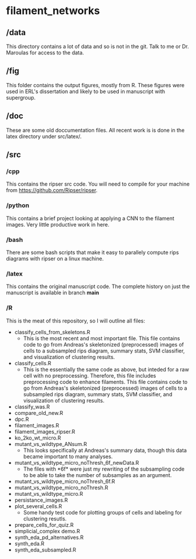 # filament_networks

## /data
This directory contains a lot of data and so is not in the git. Talk to me or Dr. Maroulas for access to the data.

## /fig
This folder contains the output figures, mostly from R. These figures were used in ERL's dissertation and likely to be used in manuscript with supergroup.

## /doc
These are some old doccumentation files. All recent work is is done in the latex directory under src/latex/.

## /src

### /cpp
This contains the ripser src code. You will need to compile for your machine from https://github.com/Ripser/ripser.

### /python
This contains a brief project looking at applying a CNN to the filament images. Very little productive work in here.

### /bash
There are some bash scripts that make it easy to parallely compute rips diagrams with ripser on a linux machine.

### /latex
This contains the original manuscript code. The complete history on just the manuscript is available in branch **main**

### /R
This is the meat of this repository, so I will outline all files:

* classify_cells_from_skeletons.R
  * This is the most recent and most important file. This file contains code to go from Andreas's skeletonized (preprocessed) images of cells to a subsampled rips diagram, summary stats, SVM classifier, and visualization of clustering results.
* classify_cells.R
   * This is the essentially the same code as above, but inteded for a raw cell with no preprocessing. Therefore, this file includes preprocessing code to enhance filaments. This file contains code to go from Andreas's skeletonized (preprocessed) images of cells to a subsampled rips diagram, summary stats, SVM classifier, and visualization of clustering results.
* classify_was.R
* compare_old_new.R
* dpc.R
* filament_images.R
* filament_images_ripser.R
* ko_2ko_wt_micro.R
* mutant_vs_wildtype_ANsum.R
  * This looks specifically at Andreas's summary data, though this data became important to many analyses.
* mutant_vs_wildtype_micro_noThresh_6f_newData.R
  * The files with \*6f\* were just my rewriting of the subsampling code to be able to take the number of subsamples as an argument.
* mutant_vs_wildtype_micro_noThresh_6f.R
* mutant_vs_wildtype_micro_noThresh.R
* mutant_vs_wildtype_micro.R
* persistance_images.R
* plot_several_cells.R
  * Some handy test code for plotting groups of cells and labeling for clustering resutls.
* prepare_cells_for_quiz.R
* simplicial_complex demo.R
* synth_eda_pd_alternatives.R
* synth_eda.R
* synth_eda_subsampled.R
